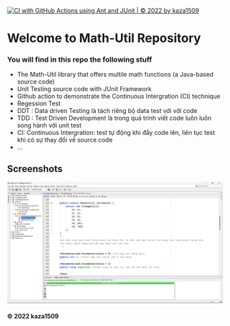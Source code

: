 [![CI with GitHub Actions using Ant and JUnit | © 2022 by kaza1509](https://github.com/kaza1509/math-util/actions/workflows/ci-junit.yml/badge.svg)](https://github.com/kaza1509/math-util/actions/workflows/ci-junit.yml)

# Welcome to Math-Util Repository
###  You will find in this repo the following stuff
* The Math-Util library that offers multile math functions (a Java-based source code)
* Unit Testing source code with JUnit Framework 
* Github action to demonstrate the Continuous Intergration (CI) technique
* Regession Test
* DDT : Data driven Testing là tách riêng bộ data test với với code 
* TDD : Test Driven Development là trong quá trình viết code luôn luôn song hành với unit test 
* CI: Continuous Intergration: test tự động khi đẩy code lên, liên tục test khi có sự thay đổi về source code
* ...

## Screenshots
![DDT & TDD With JUnit](https://github.com/kaza1509/math-util/blob/main/images/JUnit.png)

#### © 2022 kaza1509